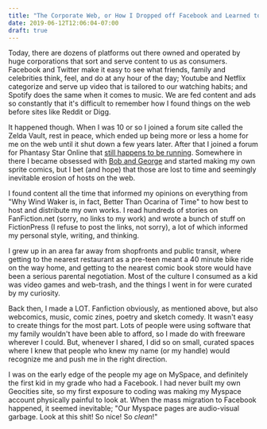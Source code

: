 ```yaml
---
title: "The Corporate Web, or How I Dropped off Facebook and Learned to Make Again"
date: 2019-06-12T12:06:04-07:00
draft: true
---
```


Today, there are dozens of platforms out there owned and operated by huge corporations that sort and serve content to us as consumers. Facebook and Twitter make it easy to see what friends, family and celebrities think, feel, and do at any hour of the day; Youtube and Netflix categorize and serve up video that is tailored to our watching habits; and Spotify does the same when it comes to music. We are fed content and ads so constantly that it's difficult to remember how I found things on the web before sites like Reddit or Digg.

It happened though. When I was 10 or so I joined a forum site called the Zelda Vault, rest in peace, which ended up being more or less a home for me on the web until it shut down a few years later. After that I joined a forum for Phantasy Star Online that [still happens to be running](http://www.ragol.co.uk). Somewhere in there I became obsessed with [Bob and George](https://www.bobandgeorge.com/) and started making my own sprite comics, but I bet (and hope) that those are lost to time and seemingly inevitable erosion of hosts on the web.

I found content all the time that informed my opinions on everything from "Why Wind Waker is, in fact, Better Than Ocarina of Time" to how best to host and distribute my own works. I read hundreds of stories on FanFiction.net (sorry, no links to my work) and wrote a bunch of stuff on FictionPress (I refuse to post the links, not sorry), a lot of which informed my personal style, writing, and thinking.

I grew up in an area far away from shopfronts and public transit, where getting to the nearest restaurant as a pre-teen meant a 40 minute bike ride on the way home, and getting to the nearest comic book store would have been a serious parental negotiation. Most of the culture I consumed as a kid was video games and web-trash, and the things I went in for were curated by my curiosity.

Back then, I made a LOT. Fanfiction obviously, as mentioned above, but also webcomics, music, comic zines, poetry and sketch comedy. It wasn't easy to create things for the most part. Lots of people were using software that my family wouldn't have been able to afford, so I made do with freeware wherever I could. But, whenever I shared, I did so on small, curated spaces where I knew that people who knew my name (or my handle) would recognize me and push me in the right direction.

I was on the early edge of the people my age on MySpace, and definitely the first kid in my grade who had a Facebook. I had never built my own Geocities site, so my first exposure to coding was making my Myspace account physically painful to look at. When the mass migration to Facebook happened, it seemed inevitable; "Our Myspace pages are audio-visual garbage. Look at this shit! So nice! So *clean*!"

